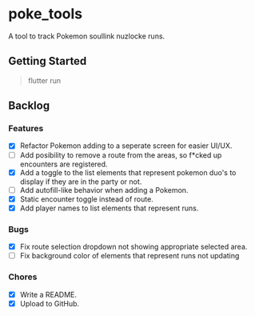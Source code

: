 # poke_tools

A tool to track Pokemon soullink nuzlocke runs.

## Getting Started

> flutter run

## Backlog

### Features

-   [x] Refactor Pokemon adding to a seperate screen for easier UI/UX.
-   [ ] Add posibility to remove a route from the areas, so f\*cked up encounters are registered.
-   [x] Add a toggle to the list elements that represent pokemon duo's to display if they are in the party or not.
-   [ ] Add autofill-like behavior when adding a Pokemon.
-   [x] Static encounter toggle instead of route.
-   [x] Add player names to list elements that represent runs.

### Bugs

-   [x] Fix route selection dropdown not showing appropriate selected area.
-   [ ] Fix background color of elements that represent runs not updating

### Chores

-   [x] Write a README.
-   [x] Upload to GitHub.
